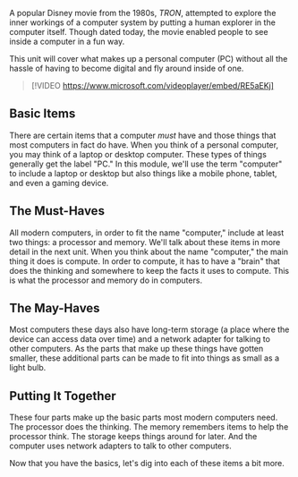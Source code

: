 A popular Disney movie from the 1980s, *TRON*, attempted to explore the inner workings of a computer system by putting a human explorer in the computer itself. Though dated today, the movie enabled people to see inside a computer in a fun way.

This unit will cover what makes up a personal computer (PC) without all the hassle of having to become digital and fly around inside of one.

> [!VIDEO https://www.microsoft.com/videoplayer/embed/RE5aEKj]

## Basic Items

There are certain items that a computer *must* have and those things that most computers in fact do have. When you think of a personal computer, you may think of a laptop or desktop computer. These types of things generally get the label "PC." In this module, we'll use the term "computer" to include a laptop or desktop but also things like a mobile phone, tablet, and even a gaming device.

## The Must-Haves

All modern computers, in order to fit the name "computer," include at least two things: a processor and memory. We'll talk about these items in more detail in the next unit. When you think about the name "computer," the main thing it does is compute. In order to compute, it has to have a "brain" that does the thinking and somewhere to keep the facts it uses to compute. This is what the processor and memory do in computers.

## The May-Haves

Most computers these days also have long-term storage (a place where the device can access data over time) and a network adapter for talking to other computers. As the parts that make up these things have gotten smaller, these additional parts can be made to fit into things as small as a light bulb.

## Putting It Together

These four parts make up the basic parts most modern computers need. The processor does the thinking. The memory remembers items to help the processor think. The storage keeps things around for later. And the computer uses network adapters to talk to other computers.

Now that you have the basics, let's dig into each of these items a bit more.

